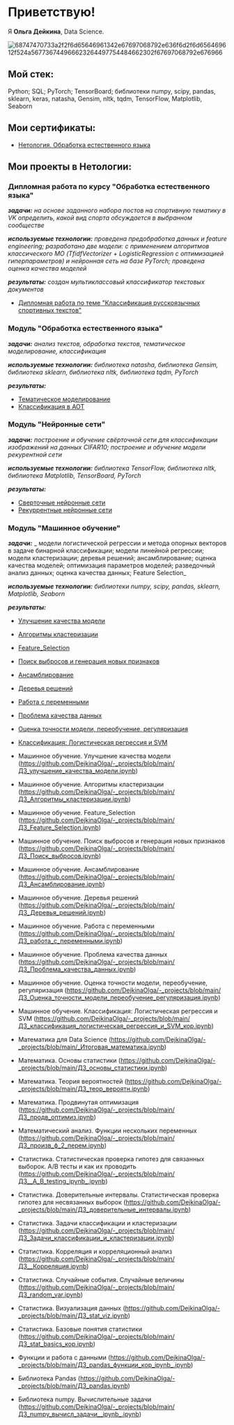 # __Приветствую!__

Я __Ольга Дейкина__, Data Science.


![68747470733a2f2f6d65646961342e67697068792e636f6d2f6d656469612f524a567736744966623264497754484662302f67697068792e676966](https://github.com/DejkinaOlga/DejkinaOlga/assets/138812148/7daea321-b92c-4359-ba6c-0fb61f96a0ff)




## __Мой стек:__
Python; SQL; PyTorch; TensorBoard; библиотеки numpy, scipy, pandas, sklearn, keras, natasha, Gensim, nltk, tqdm, TensorFlow, Matplotlib, Seaborn



## __Мои сертификаты:__ 
- [Нетология. Обработка естественного языка](https://github.com/DejkinaOlga/-1/blob/main/certificate.pdf) 



## __Мои проекты в Нетологии:__

### __Дипломная работа по курсу "Обработка естественного языка"__
***задачи:*** _на основе заданного набора постов на спортивную тематику в VK определить, какой вид спорта обсуждается в выбранном сообществе_

***используемые технологии:*** _проведена предобработка данных и  feature engineering; pазработано две модели: с применением алгоритмов классического МО (TfidfVectorizer +  LogisticRegression с оптимизацией гиперпараметров) и нейронная сеть на базе PyTorch; проведена оценка качества моделей_

***результаты:*** _создан мультиклассовый классификатор текстовых документов_ 
- [Дипломная работа по теме "Классификация русскоязычных спортивных текстов"](https://github.com/DejkinaOlga/-_projects/blob/main/Дипломная_работа.ipynb)
  
### __Модуль "Обработка естественного языка"__
***задачи:*** _анализ текстов, обработка текстов, тематическое моделирование, классификация_

***используемые технологии:*** _библиотека natasha, библиотека Gensim, библиотека sklearn, библиотека nltk, библиотека tqdm,  PyTorch_

***результаты:***
- [Тематическое моделирование](https://github.com/DejkinaOlga/-_projects/blob/main/ДЗ_Тематическое_моделирование.ipynb)
- [Классификация в АОТ](https://github.com/DejkinaOlga/-_projects/blob/main/ДЗ_Классификация_в_NLP.ipynb) 

### __Модуль "Нейронные сети"__
***задачи:*** _построение и обучение свёрточной сети для классификации изображений на данных CIFAR10; построение и обучение модели рекурентной сети_

***используемые технологии:*** _библиотека TensorFlow, библиотека nltk, библиотека Matplotlib, TensorBoard, PyTorch_

***результаты:***
- [Сверточные нейронные сети](https://github.com/DejkinaOlga/-_projects/blob/main/ДЗ_Введение_в_сверточные_НС.ipynb) 
- [Рекуррентные нейронные сети](https://github.com/DejkinaOlga/-_projects/blob/main/Введение_в_рекуррентные_НС.ipynb) 

### __Модуль "Машинное обучение"__
***задачи:*** _ модели логистической регрессии и метода опорных векторов в задаче бинарной классификации; модели линейной регрессии; модели кластеризации; деревья решений; ансамблирование; оценка качества моделей; оптимизация параметров моделей; разведочный анализ данных; оценка качества данных; Feature Selection_

***используемые технологии:*** _библиотеки numpy, scipy, pandas, sklearn, Matplotlib, Seaborn_

***результаты:***
- [Улучшение качества модели](https://github.com/DejkinaOlga/-_projects/blob/main/ДЗ_улучшение_качества_модели.ipynb) 
- [Алгоритмы кластеризации](https://github.com/DejkinaOlga/-_projects/blob/main/ДЗ_Алгоритмы_кластеризации.ipynb) 
- [Feature_Selection ](https://github.com/DejkinaOlga/-_projects/blob/main/ДЗ_Feature_Selection.ipynb)
- [Поиск выбросов и генерация новых признаков](https://github.com/DejkinaOlga/-_projects/blob/main/ДЗ_Поиск_выбросов.ipynb) 
- [Ансамблирование](https://github.com/DejkinaOlga/-_projects/blob/main/ДЗ_Ансамблирование.ipynb) 
- [Деревья решений](https://github.com/DejkinaOlga/-_projects/blob/main/ДЗ_Деревья_решений.ipynb) 
- [Работа с переменными](https://github.com/DejkinaOlga/-_projects/blob/main/ДЗ_работа_с_переменными.ipynb) 
- [Проблема качества данных](https://github.com/DejkinaOlga/-_projects/blob/main/ДЗ_Проблема_качества_данных.ipynb)
- [Оценка точности модели, переобучение, регуляризация](https://github.com/DejkinaOlga/-_projects/blob/main/ДЗ_Оценка_точности_модели_переобучение_регуляризация.ipynb)
- [Классификация: Логистическая регрессия и SVM ](https://github.com/DejkinaOlga/-_projects/blob/main/ДЗ_классификация_логистическая_регрессия_и_SVM_кор.ipynb)





- Машинное обучение. Улучшение качества модели (https://github.com/DejkinaOlga/-_projects/blob/main/ДЗ_улучшение_качества_модели.ipynb)
- Машинное обучение. Алгоритмы кластеризации (https://github.com/DejkinaOlga/-_projects/blob/main/ДЗ_Алгоритмы_кластеризации.ipynb)
- Машинное обучение. Feature_Selection (https://github.com/DejkinaOlga/-_projects/blob/main/ДЗ_Feature_Selection.ipynb)
- Машинное обучение. Поиск выбросов и генерация новых признаков (https://github.com/DejkinaOlga/-_projects/blob/main/ДЗ_Поиск_выбросов.ipynb)
- Машинное обучение. Ансамблирование (https://github.com/DejkinaOlga/-_projects/blob/main/ДЗ_Ансамблирование.ipynb)
- Машинное обучение. Деревья решений (https://github.com/DejkinaOlga/-_projects/blob/main/ДЗ_Деревья_решений.ipynb)
- Машинное обучение. Работа с переменными (https://github.com/DejkinaOlga/-_projects/blob/main/ДЗ_работа_с_переменными.ipynb)
- Машинное обучение. Проблема качества данных (https://github.com/DejkinaOlga/-_projects/blob/main/ДЗ_Проблема_качества_данных.ipynb)
- Машинное обучение. Оценка точности модели, переобучение, регуляризация (https://github.com/DejkinaOlga/-_projects/blob/main/ДЗ_Оценка_точности_модели_переобучение_регуляризация.ipynb)
- Машинное обучение. Классификация: Логистическая регрессия и SVM (https://github.com/DejkinaOlga/-_projects/blob/main/ДЗ_классификация_логистическая_регрессия_и_SVM_кор.ipynb)
- Математика для Data Science (https://github.com/DejkinaOlga/-_projects/blob/main/_Итоговая_математика.ipynb)
- Математика. Основы статистики (https://github.com/DejkinaOlga/-_projects/blob/main/ДЗ_основы_статистики.ipynb)
- Математика. Теория вероятностей (https://github.com/DejkinaOlga/-_projects/blob/main/ДЗ_теор_вероятн.ipynb)
- Математика. Продвинутая оптимизация (https://github.com/DejkinaOlga/-_projects/blob/main/ДЗ_продв_оптимиз.ipynb)
- Математический анализ. Функции нескольких переменных (https://github.com/DejkinaOlga/-_projects/blob/main/ДЗ_произв_ф_2_перем.ipynb)
- Статистика. Статистическая проверка гипотез для связанных выборок. А/В тесты и как их проводить (https://github.com/DejkinaOlga/-_projects/blob/main/ДЗ__A_B_testing_ipynb_.ipynb)
- Статистика. Доверительные интервалы. Статистическая проверка гипотез для несвязанных выборок (https://github.com/DejkinaOlga/-_projects/blob/main/ДЗ_доверительные_интервалы.ipynb)
- Статистика. Задачи классификации и кластеризации (https://github.com/DejkinaOlga/-_projects/blob/main/ДЗ_Задачи_классификации_и_кластеризации.ipynb)
- Статистика. Корреляция и корреляционный анализ (https://github.com/DejkinaOlga/-_projects/blob/main/ДЗ__Корреляция.ipynb)
- Статистика. Случайные события. Случайные величины (https://github.com/DejkinaOlga/-_projects/blob/main/ДЗ_random_var.ipynb)
- Статистика. Визуализация данных (https://github.com/DejkinaOlga/-_projects/blob/main/ДЗ_stat_viz.ipynb)
- Статистика. Базовые понятия статистики (https://github.com/DejkinaOlga/-_projects/blob/main/ДЗ_stat_basics_кор.ipynb)
- Функции и работа с данными (https://github.com/DejkinaOlga/-_projects/blob/main/ДЗ_pandas_функции_кор_ipynb_.ipynb)
- Библиотека Pandas (https://github.com/DejkinaOlga/-_projects/blob/main/ДЗ_pandas.ipynb)
- Библиотека numpy. Вычислительные задачи (https://github.com/DejkinaOlga/-_projects/blob/main/ДЗ_numpy_вычисл_задачи__ipynb_.ipynb)


<!---
DejkinaOlga/DejkinaOlga is a ✨ special ✨ repository because its `README.md` (this file) appears on your GitHub profile.
You can click the Preview link to take a look at your changes.
--->
